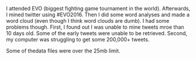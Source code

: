 I attended EVO (biggest fighting game tournament in the world). Afterwards, I mined twitter using #EVO2016. Then I did some word analyses and made a word cloud (even though I think word clouds are dumb). I had some problems though. First, I found out I was unable to mine tweets mroe than 10 days old. Some of the early tweets were unable to be retrieved. Second, my computer was struggling to get some 200,000+ tweets.

Some of thedata files were over the 25mb limit.
